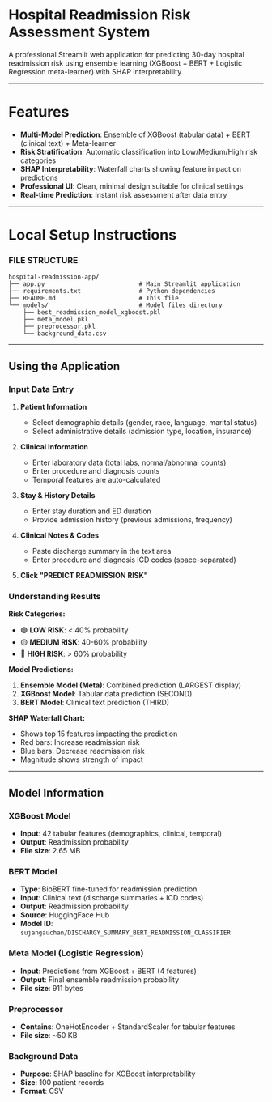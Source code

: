# Hospital Readmission Risk Assessment System

A professional Streamlit web application for predicting 30-day hospital readmission risk using ensemble learning (XGBoost + BERT + Logistic Regression meta-learner) with SHAP interpretability.

---

# Features

- **Multi-Model Prediction**: Ensemble of XGBoost (tabular data) + BERT (clinical text) + Meta-learner
- **Risk Stratification**: Automatic classification into Low/Medium/High risk categories
- **SHAP Interpretability**: Waterfall charts showing feature impact on predictions
- **Professional UI**: Clean, minimal design suitable for clinical settings
- **Real-time Prediction**: Instant risk assessment after data entry

---

# Local Setup Instructions

### FILE STRUCTURE
```
hospital-readmission-app/
├── app.py                          # Main Streamlit application
├── requirements.txt                # Python dependencies
├── README.md                       # This file
└── models/                         # Model files directory
    ├── best_readmission_model_xgboost.pkl
    ├── meta_model.pkl
    ├── preprocessor.pkl
    └── background_data.csv
```
---

## Using the Application

### Input Data Entry

1. **Patient Information**
   - Select demographic details (gender, race, language, marital status)
   - Select administrative details (admission type, location, insurance)

2. **Clinical Information**
   - Enter laboratory data (total labs, normal/abnormal counts)
   - Enter procedure and diagnosis counts
   - Temporal features are auto-calculated

3. **Stay & History Details**
   - Enter stay duration and ED duration
   - Provide admission history (previous admissions, frequency)

4. **Clinical Notes & Codes**
   - Paste discharge summary in the text area
   - Enter procedure and diagnosis ICD codes (space-separated)

5. **Click "PREDICT READMISSION RISK"**

### Understanding Results

**Risk Categories:**
- 🟢 **LOW RISK**: < 40% probability
- 🟡 **MEDIUM RISK**: 40-60% probability
- 🔴 **HIGH RISK**: > 60% probability

**Model Predictions:**
1. **Ensemble Model (Meta)**: Combined prediction (LARGEST display)
2. **XGBoost Model**: Tabular data prediction (SECOND)
3. **BERT Model**: Clinical text prediction (THIRD)

**SHAP Waterfall Chart:**
- Shows top 15 features impacting the prediction
- Red bars: Increase readmission risk
- Blue bars: Decrease readmission risk
- Magnitude shows strength of impact

---

##  Model Information

### XGBoost Model
- **Input**: 42 tabular features (demographics, clinical, temporal)
- **Output**: Readmission probability
- **File size**: 2.65 MB

### BERT Model
- **Type**: BioBERT fine-tuned for readmission prediction
- **Input**: Clinical text (discharge summaries + ICD codes)
- **Output**: Readmission probability
- **Source**: HuggingFace Hub
- **Model ID**: `sujangauchan/DISCHARGY_SUMMARY_BERT_READMISSION_CLASSIFIER`

### Meta Model (Logistic Regression)
- **Input**: Predictions from XGBoost + BERT (4 features)
- **Output**: Final ensemble readmission probability
- **File size**: 911 bytes

### Preprocessor
- **Contains**: OneHotEncoder + StandardScaler for tabular features
- **File size**: ~50 KB

### Background Data
- **Purpose**: SHAP baseline for XGBoost interpretability
- **Size**: 100 patient records
- **Format**: CSV
